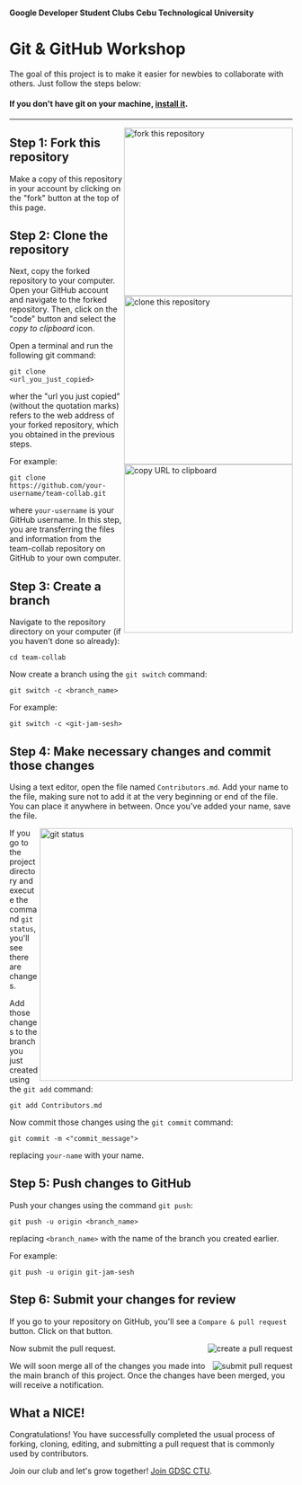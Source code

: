 
#### Google Developer Student Clubs Cebu Technological University

# Git & GitHub Workshop
The goal of this project is to make it easier for newbies to collaborate with others. Just follow the steps below:


<!-- [If you're not comfortable with the command line, [here are tutorials using GUI tools.](#tutorials-using-other-tools)](url) -->


#### If you don't have git on your machine, [install it](https://docs.github.com/en/get-started/quickstart/set-up-git).

------------------------------------------------------

<img align="right" width="300" src="img/fork.png" alt="fork this repository" />

## Step 1: Fork this repository

Make a copy of this repository in your account by clicking on the "fork" button at the top of this page.

## Step 2: Clone the repository

<img align="right" width="300" src="img/clone.png" alt="clone this repository" />

Next, copy the forked repository to your computer. Open your GitHub account and navigate to the forked repository. Then, click on the "code" button and select the _copy to clipboard_ icon.

Open a terminal and run the following git command:

```
git clone <url_you_just_copied>
```

wher the "url you just copied" (without the quotation marks) refers to the web address of your forked repository, which you obtained in the previous steps.

<img align="right" width="300" src="img/copy-URL.png" alt="copy URL to clipboard" />

For example:

```
git clone https://github.com/your-username/team-collab.git
```

where `your-username` is your GitHub username. In this step, you are transferring the files and information from the team-collab repository on GitHub to your own computer.

## Step 3: Create a branch

Navigate to the repository directory on your computer (if you haven't done so already):

```
cd team-collab
```

Now create a branch using the `git switch` command:

```
git switch -c <branch_name>
```

For example:

```
git switch -c <git-jam-sesh>
```

## Step 4: Make necessary changes and commit those changes

Using a text editor, open the file named `Contributors.md`. Add your name to the file, making sure not to add it at the very beginning or end of the file. You can place it anywhere in between. Once you've added your name, save the file.

<img align="right" width="450" src="img/gitStatus.png" alt="git status" />

If you go to the project directory and execute the command `git status`, you'll see there are changes.

Add those changes to the branch you just created using the `git add` command:

```
git add Contributors.md
```
Now commit those changes using the `git commit` command:

```
git commit -m <"commit_message">
```

replacing `your-name` with your name.

## Step 5: Push changes to GitHub

Push your changes using the command `git push`:

```
git push -u origin <branch_name>
```

replacing `<branch_name>` with the name of the branch you created earlier.

For example:

```
git push -u origin git-jam-sesh
```

<!-- <details>
<summary> <strong>If you get any errors while pushing, click here:</strong> </summary>

- ### Authentication Error
     <pre>remote: Support for password authentication was removed on August 13, 2021. Please use a personal access token instead.
  remote: Please see https://github.blog/2020-12-15-token-authentication-requirements-for-git-operations/ for more information.
  fatal: Authentication failed for 'https://github.com/<your-username>/first-contributions.git/'</pre>
  Go to [GitHub's tutorial](https://docs.github.com/en/authentication/connecting-to-github-with-ssh/adding-a-new-ssh-key-to-your-github-account) on generating and configuring an SSH key to your account.

</details> -->

## Step 6: Submit your changes for review

If you go to your repository on GitHub, you'll see a `Compare & pull request` button. Click on that button.

<img style="float: right;" src="img/compare-and-pull.png" alt="create a pull request" />

Now submit the pull request.

<img style="float: right;" src="img/submit-pull-request.png" alt="submit pull request" />

We will soon merge all of the changes you made into the main branch of this project. Once the changes have been merged, you will receive a notification. 


## What a NICE!

Congratulations! You have successfully completed the usual process of forking, cloning, editing, and submitting a pull request that is commonly used by contributors.

Join our club and let's grow together! [Join GDSC CTU](https://gdsc.community.dev/cebu-technological-university/).

